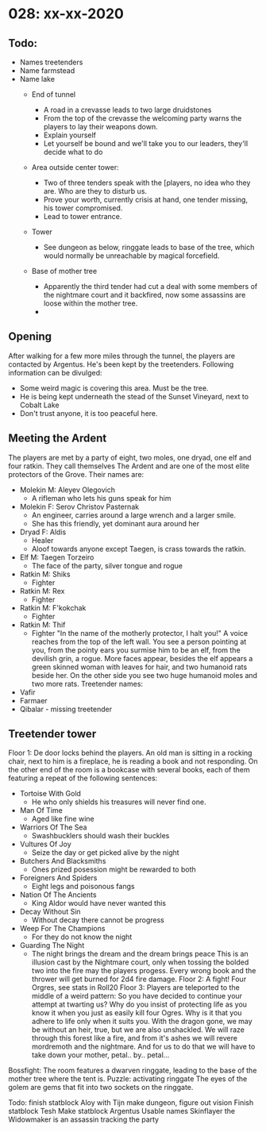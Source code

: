 # 028: xx-xx-2020
## Todo:
- Names treetenders
- Name farmstead
- Name lake 
    - End of tunnel 
        - A road in a crevasse leads to two large druidstones
        - From the top of the crevasse the welcoming party warns the players to lay their weapons down.
        - Explain yourself
        - Let yourself be bound and we'll take you to our leaders, they'll decide what to do
    - Area outside center tower:  
        
        - Two of three tenders speak with the [players, no idea who they are. Who are they to disturb us.
        - Prove your worth, currently crisis at hand, one tender missing, his tower compromised.
        - Lead to tower entrance.
    - Tower 
        - See dungeon as below, ringgate leads to base of the tree, which would normally be unreachable by magical forcefield.
    - Base of mother tree 
        - Apparently the third tender had cut a deal with some members of the nightmare court and it backfired, now some assassins are loose within the mother tree.
        -
## Opening
After walking for a few more miles through the tunnel, the players are contacted by Argentus. He's been kept by the treetenders. Following information can be divulged:
- Some weird magic is covering this area. Must be the tree.
- He is being kept underneath the stead of the Sunset Vineyard, next to Cobalt Lake
- Don't trust anyone, it is too peaceful here.

## Meeting the Ardent 
The players are met by a party of eight, two moles, one dryad, one elf and four ratkin. They call themselves The Ardent and are one of the most elite protectors of the Grove. Their names are:
- Molekin M: Aleyev Olegovich 
    - A rifleman who lets his guns speak for him
- Molekin F: Serov Christov Pasternak 
    - An engineer, carries around a large wrench and a larger smile.
    - She has this friendly, yet dominant aura around her
- Dryad F: Aldis 
    - Healer
    - Aloof towards anyone except Taegen, is crass towards the ratkin.
- Elf M: Taegen Torzeiro 
    - The face of the party, silver tongue and rogue
- Ratkin M: Shiks 
    - Fighter
- Ratkin M: Rex 
    - Fighter
- Ratkin M: F'kokchak 
    - Fighter
- Ratkin M: Thif 
    - Fighter
"In the name of the motherly protector, I halt you!" A voice reaches from the top of the left wall. You see a person pointing at you, from the pointy ears you surmise him to be an elf, from the devilish grin, a rogue. More faces appear, besides the elf appears a green skinned woman with leaves for hair, and two humanoid rats beside her. On the other side you see two huge humanoid moles and two more rats.
Treetender names:
- Vafir
- Farmaer
- Qibalar - missing treetender

## Treetender tower
Floor 1:
De door locks behind the players.
An old man is sitting in a rocking chair, next to him is a fireplace, he is reading a book and not responding. On the other end of the room is a bookcase with several books, each of them featuring a repeat of the following sentences:
- Tortoise With Gold 
    - He who only shields his treasures will never find one.
- Man Of Time 
    - Aged like fine wine
- Warriors Of The Sea 
    - Swashbucklers should wash their buckles
- Vultures Of Joy 
    - Seize the day or get picked alive by the night
- Butchers And Blacksmiths 
    - Ones prized posession might be rewarded to both
- Foreigners And Spiders 
    - Eight legs and poisonous fangs
- Nation Of The Ancients 
    - King Aldor would have never wanted this
- Decay Without Sin
    - Without decay there cannot be progress
- Weep For The Champions 
    - For they do not know the night
- Guarding The Night
    - The night brings the dream and the dream brings peace
This is an illusion cast by the Nightmare court, only when tossing the bolded two into the fire may the players progess. Every wrong book and the thrower will get burned for 2d4 fire damage.
Floor 2:
A fight! Four Orgres, see stats in Roll20
Floor 3:
Players are teleported to the middle of a weird pattern:
So you have decided to continue your attempt at twarting us? Why do you insist of protecting life as you know it when you just as easily kill four Ogres. Why is it that you adhere to life only when it suits you. With the dragon gone, we may be without an heir, true, but we are also unshackled. We will raze through this forest like a fire, and from it's ashes we will revere mordremoth and the nightmare. And for us to do that we will have to take down your mother, petal.. by.. petal...

Bossfight:
The room features a dwarven ringgate, leading to the base of the mother tree where the tent is.
Puzzle: activating ringgate
The eyes of the golem are gems that fit into two sockets on the ringgate.

Todo: finish statblock Aloy with Tijn
make dungeon, figure out vision
Finish statblock Tesh
Make statblock Argentus
Usable names
Skinflayer the Widowmaker is an assassin tracking the party